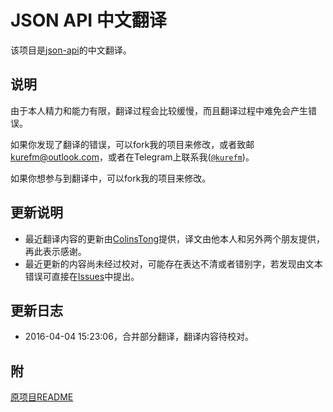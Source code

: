 # JSON API 中文翻译
该项目是[json-api](https://github.com/json-api/json-api)的中文翻译。

## 说明
由于本人精力和能力有限，翻译过程会比较缓慢，而且翻译过程中难免会产生错误。

如果你发现了翻译的错误，可以fork我的项目来修改，或者致邮<kurefm@outlook.com>，或者在Telegram上联系我([`@kurefm`](https://telegram.me/kuref))。

如果你想参与到翻译中，可以fork我的项目来修改。

## 更新说明
- 最近翻译内容的更新由[ColinsTong](https://github.com/ColinsTong)提供，译文由他本人和另外两个朋友提供，再此表示感谢。
- 最近更新的内容尚未经过校对，可能存在表达不清或者错别字，若发现由文本错误可直接在[Issues](https://github.com/KureFM/jsonapi.cn/issues)中提出。

## 更新日志
- 2016-04-04 15:23:06，合并部分翻译，翻译内容待校对。

## 附
[原项目README](./README.org.md)